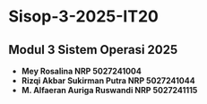 # Sisop-3-2025-IT20

## Modul 3 Sistem Operasi 2025
- **Mey Rosalina NRP 5027241004**
- **Rizqi Akbar Sukirman Putra NRP 5027241044**
- **M. Alfaeran Auriga Ruswandi NRP 5027241115**
